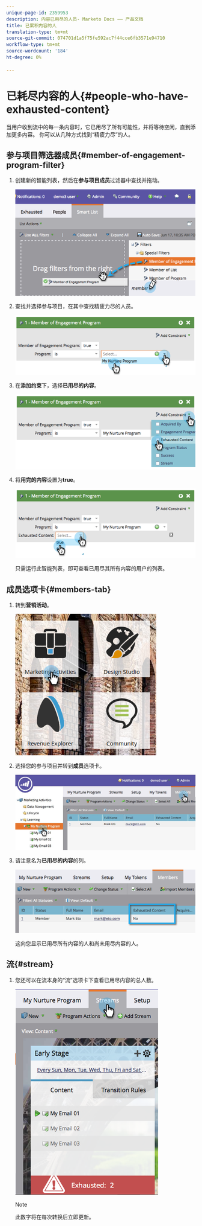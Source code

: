 ```yaml
---
unique-page-id: 2359953
description: 内容已用尽的人员- Marketo Docs —— 产品文档
title: 已累积内容的人
translation-type: tm+mt
source-git-commit: 074701d1a5f75fe592ac7f44cce6fb3571e94710
workflow-type: tm+mt
source-wordcount: '184'
ht-degree: 0%

---
```



# 已耗尽内容的人{#people-who-have-exhausted-content}

当用户收到流中的每一条内容时，它已用尽了所有可能性，并将等待空闲，直到添加更多内容。 你可以从几种方式找到“精疲力尽”的人。

## 参与项目筛选器成员{#member-of-engagement-program-filter}

1. 创建新的智能列表，然后在&#x200B;**参与项目成员**&#x200B;过滤器中查找并拖动。

   ![](assets/image2014-9-15-18-20-0.png)

1. 查找并选择参与项目，在其中查找精疲力尽的人员。

   ![](assets/image2014-9-15-18-3a20-3a11.png)

1. 在&#x200B;**添加约束**&#x200B;下，选择&#x200B;**已用尽的内容**。

   ![](assets/image2014-9-15-18-3a20-3a17.png)

1. 将&#x200B;**用完的内容**&#x200B;设置为&#x200B;**true**。

   ![](assets/image2014-9-15-18-3a20-3a21.png)

   只需运行此智能列表，即可查看已用尽其所有内容的用户的列表。

## 成员选项卡{#members-tab}

1. 转到&#x200B;**营销活动**。

   ![](assets/ma.png)

1. 选择您的参与项目并转到&#x200B;**成员**&#x200B;选项卡。

   ![](assets/memberstab.jpg)

1. 请注意名为&#x200B;**已用尽的内容**&#x200B;的列。

   ![](assets/image2014-9-15-18-3a21-3a7.png)

   这向您显示已用尽所有内容的人和尚未用尽内容的人。

## 流{#stream}

1. 您还可以在流本身的“流”选项卡下查看已用尽内容的总人数。

   ![](assets/image2014-9-15-18-3a21-3a38.png)

   >[!NOTE]
   >
   >此数字将在每次转换后立即更新。
